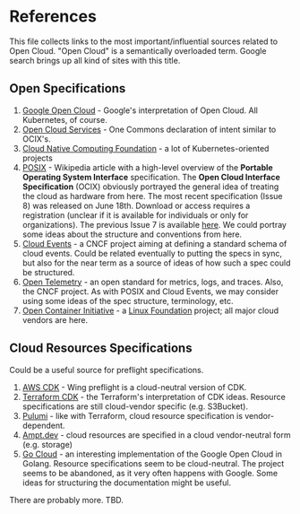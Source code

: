 # References

This file collects links to the most important/influential sources related to Open Cloud. "Open Cloud" is a semantically overloaded term. Google search brings up all kind of sites with this title.

## Open Specifications

1. [Google Open Cloud](https://cloud.google.com/open-cloud) - Google's interpretation of Open Cloud. All Kubernetes, of course.
2. [Open Cloud Services](https://www.onecommons.org/open-cloud-service-definition) - One Commons declaration of intent similar to OCIX's.
3. [Cloud Native Computing Foundation](https://www.cncf.io/) - a lot of Kubernetes-oriented projects
4. [POSIX](https://en.wikipedia.org/wiki/POSIX) - Wikipedia article with a high-level overview of the **Portable Operating System Interface** specification. The **Open Cloud Interface Specification** (OCIX) obviously portrayed the general idea of treating the cloud as hardware from here. The most recent specification (Issue 8) was released on June 18th. Download or access requires a registration (unclear if it is available for individuals or only for organizations). The previous Issue 7 is available [here](https://pubs.opengroup.org/onlinepubs/9699919799/). We could portray some ideas about the structure and conventions from here.
5. [Cloud Events](https://cloudevents.io/) - a CNCF project aiming at defining a standard schema of cloud events. Could be related eventually to putting the specs in sync, but also for the near term as a source of ideas of how such a spec could be structured.
6. [Open Telemetry](https://opentelemetry.io/) - an open standard for metrics, logs, and traces. Also, the CNCF project. As with POSIX and Cloud Events, we may consider using some ideas of the spec structure, terminology, etc.
7. [Open Container Initiative](https://opencontainers.org/) - a [Linux Foundation](https://www.linuxfoundation.org/projects) project; all major cloud vendors are here.

## Cloud Resources Specifications
Could be a useful source for preflight specifications.

1. [AWS CDK](https://docs.aws.amazon.com/cdk/v2/guide/home.html) - Wing preflight is a cloud-neutral version of CDK.
2. [Terraform CDK](https://developer.hashicorp.com/terraform/cdktf) - the Terraform's interpretation of CDK ideas. Resource specifications are still cloud-vendor specific (e.g. S3Bucket).
3. [Pulumi](https://www.pulumi.com/) - like with Terraform, cloud resource specification is vendor-dependent.
4. [Ampt.dev](https://www.getampt.com/) - cloud resources are specified in a cloud vendor-neutral form (e.g. storage)
5. [Go Cloud](https://pkg.go.dev/github.com/google/go-cloud) - an interesting implementation of the Google Open Cloud in Golang. Resource specifications seem to be cloud-neutral. The project seems to be abandoned, as it very often happens with Google. Some ideas for structuring the documentation might be useful.

There are probably more. TBD.
